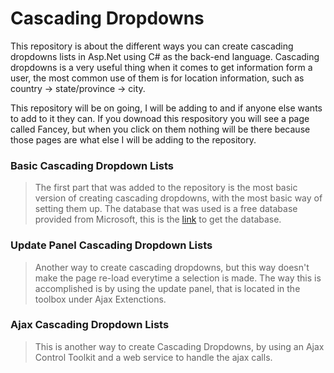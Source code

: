 # Cascading Dropdowns

This repository is about the different ways you can create cascading dropdowns lists in Asp.Net using C# as the back-end language. Cascading dropdowns is a very useful thing when it comes to get information form a user, the most common use of them is for location information, such as country -> state/province -> city. 

This repository will be on going, I will be adding to and if anyone else wants to add to it they can. If you downoad this respository you will see a page called Fancey, but when you click on them nothing will be there because those pages are what else I will be adding to the repository. 

### Basic Cascading Dropdown Lists

> The first part that was added to the repository is the most basic version of creating cascading dropdowns, with the most basic way of 
> setting them up. The database that was used is a free database provided from Microsoft, 
> this is the [link](https://github.com/Microsoft/sql-server-samples/) to get the database.

### Update Panel Cascading Dropdown Lists

> Another way to create cascading dropdowns, but this way doesn't make the page re-load everytime a selection is made. The way this is 
> accomplished is by using the update panel, that is located in the toolbox under Ajax Extenctions.

### Ajax Cascading Dropdown Lists

> This is another way to create Cascading Dropdowns, by using an Ajax Control Toolkit and 
> a web service to handle the ajax calls.
